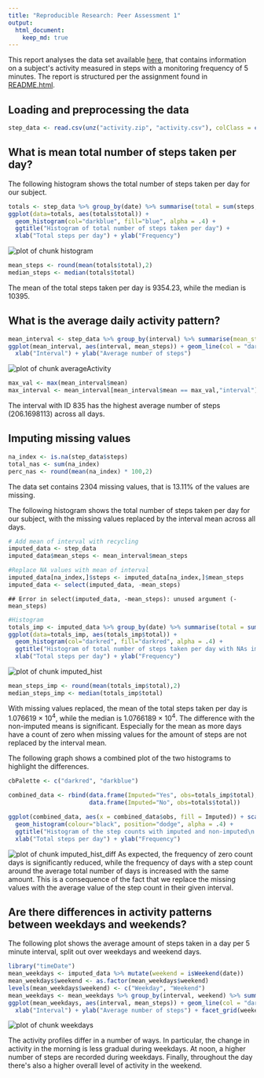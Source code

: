 ```yaml
---
title: "Reproducible Research: Peer Assessment 1"
output: 
  html_document:
    keep_md: true
---
```





This report analyses the data set available [here](https://d396qusza40orc.cloudfront.net/repdata%2Fdata%2Factivity.zip), that contains information on a subject's activity measured in steps with a monitoring frequency of 5 minutes. The report is structured
per the assignment found in [README.html](README.html). 

## Loading and preprocessing the data

```r
step_data <- read.csv(unz("activity.zip", "activity.csv"), colClass = c("integer", "Date", "integer"))
```

## What is mean total number of steps taken per day?
The following histogram shows the total number of steps taken per day for our subject. 

```r
totals <- step_data %>% group_by(date) %>% summarise(total = sum(steps, na.rm = T))
ggplot(data=totals, aes(totals$total)) + 
  geom_histogram(col="darkblue", fill="blue", alpha = .4) +
  ggtitle("Histogram of total number of steps taken per day") +
  xlab("Total steps per day") + ylab("Frequency")
```

![plot of chunk histogram](figure/histogram-1.png) 


```r
mean_steps <- round(mean(totals$total),2)
median_steps <- median(totals$total)
```
The mean of the total steps taken per day is 9354.23, while the median is 10395.

## What is the average daily activity pattern?

```r
mean_interval <- step_data %>% group_by(interval) %>% summarise(mean_steps = mean(steps, na.rm = T))
ggplot(mean_interval, aes(interval, mean_steps)) + geom_line(col = "darkblue") + 
  xlab("Interval") + ylab("Average number of steps")
```

![plot of chunk averageActivity](figure/averageActivity-1.png) 

```r
max_val <- max(mean_interval$mean)
max_interval <- mean_interval[mean_interval$mean == max_val,"interval"]
```
The interval with ID 835 has the highest average number of steps (206.1698113) across all days.

## Imputing missing values

```r
na_index <- is.na(step_data$steps)
total_nas <- sum(na_index)
perc_nas <- round(mean(na_index) * 100,2)
```
The data set contains 2304 missing values, that is 13.11% of the values are missing. 

The following histogram shows the total number of steps taken per day for our subject, with the missing values replaced by the interval mean across all days. 

```r
# Add mean of interval with recycling
imputed_data <- step_data
imputed_data$mean_steps <- mean_interval$mean_steps

#Replace NA values with mean of interval
imputed_data[na_index,]$steps <- imputed_data[na_index,]$mean_steps
imputed_data <- select(imputed_data, -mean_steps)
```

```
## Error in select(imputed_data, -mean_steps): unused argument (-mean_steps)
```

```r
#Histogram
totals_imp <- imputed_data %>% group_by(date) %>% summarise(total = sum(steps))
ggplot(data=totals_imp, aes(totals_imp$total)) + 
  geom_histogram(col="darkred", fill="darkred", alpha = .4) +
  ggtitle("Histogram of total number of steps taken per day with NAs imputed by\ninterval mean") + 
  xlab("Total steps per day") + ylab("Frequency")
```

![plot of chunk imputed_hist](figure/imputed_hist-1.png) 

```r
mean_steps_imp <- round(mean(totals_imp$total),2)
median_steps_imp <- median(totals_imp$total)
```
With missing values replaced, the mean of the total steps taken per day is 1.076619 &times; 10<sup>4</sup>, while the median is 1.0766189 &times; 10<sup>4</sup>. The difference with the non-imputed means is significant. Especially for the mean as more days have a count of zero when missing values for the amount of steps are not replaced by the interval mean. 

The following graph shows a combined plot of the two histograms to highlight the differences.

```r
cbPalette <- c("darkred", "darkblue")

combined_data <- rbind(data.frame(Imputed="Yes", obs=totals_imp$total),
                       data.frame(Imputed="No", obs=totals$total))

ggplot(combined_data, aes(x = combined_data$obs, fill = Imputed)) + scale_fill_manual(values=cbPalette) +
  geom_histogram(colour="black", position="dodge", alpha = .4) +
  ggtitle("Histogram of the step counts with imputed and non-imputed\n missing values") + 
  xlab("Total steps per day") + ylab("Frequency")
```

![plot of chunk imputed_hist_diff](figure/imputed_hist_diff-1.png) 
As expected, the frequency of zero count days is significantly reduced, while the frequency
of days with a step count around the average total number of days is increased with the same amount. 
This is a consequence of the fact that we replace the missing values with the average value of the step 
count in their given interval.

## Are there differences in activity patterns between weekdays and weekends?
The following plot shows the average amount of steps taken in a day per 5 minute interval, split out over weekdays and weekend days.

```r
library("timeDate")
mean_weekdays <- imputed_data %>% mutate(weekend = isWeekend(date))
mean_weekdays$weekend <- as.factor(mean_weekdays$weekend)
levels(mean_weekdays$weekend) <- c("Weekday", "Weekend")
mean_weekdays <- mean_weekdays %>% group_by(interval, weekend) %>% summarise(mean_steps = mean(steps))
ggplot(mean_weekdays, aes(interval, mean_steps)) + geom_line(col = "darkblue") + 
  xlab("Interval") + ylab("Average number of steps") + facet_grid(weekend~.) 
```

![plot of chunk weekdays](figure/weekdays-1.png) 

The activity profiles differ in a number of ways. In particular, the change in activity in the morning is less gradual during weekdays. At noon, a higher number of steps are recorded during weekdays. Finally, throughout the day there's also a higher overall level of activity in the weekend. 
